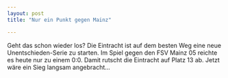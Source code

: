 ```yaml
---
layout: post
title: "Nur ein Punkt gegen Mainz"

---
```


Geht das schon wieder los? Die Eintracht ist auf dem besten Weg eine neue Unentschieden-Serie zu starten. Im Spiel gegen den FSV Mainz 05 reichte es heute nur zu einem 0:0. Damit rutscht die Eintracht auf Platz 13 ab. Jetzt wäre ein Sieg langsam angebracht...


